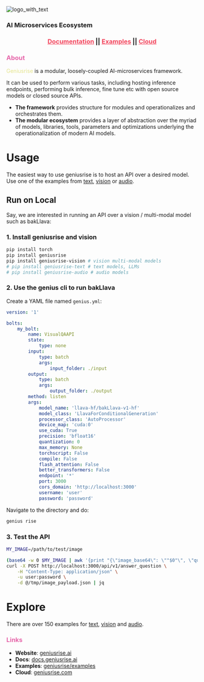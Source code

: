 ![logo_with_text](https://github.com/geniusrise/.github/assets/144122/2f8e51ee-0fcd-4f74-90fd-97301ef7943d)

### AI Microservices Ecosystem

<h3 align="center">
  <a style="color:#f34960" href="https://docs.geniusrise.ai">Documentation</a>
  ||
  <a style="color:#f34960" href="https://github.com/geniusrise/examples">Examples</a>
  ||
  <a style="color:#f34960" href="https://geniusrise.com">Cloud</a>
</h3>

### <span style="color:#e667aa">About</span>

<span style="color:#e4e48c">Geniusrise</span> is a modular, loosely-coupled AI-microservices framework.

It can be used to perform various tasks, including hosting inference endpoints, performing bulk inference, fine tune etc with open source models or closed source APIs.

- **The framework** provides structure for modules and operationalizes and orchestrates them.
- **The modular ecosystem** provides a layer of abstraction over the myriad of models, libraries, tools, parameters and optimizations underlying the operationalization of modern AI models.

# Usage

The easiest way to use geniusrise is to host an API over a desired model.
Use one of the examples from [text](https://github.com/geniusrise/examples/tree/master/cli/api/text), [vision](https://github.com/geniusrise/examples/tree/master/cli/api/vision) or [audio](https://github.com/geniusrise/examples/tree/master/cli/api/audio).

## Run on Local

Say, we are interested in running an API over a vision / multi-modal model such as bakLlava:

### 1. Install geniusrise and vision

```bash
pip install torch
pip install geniusrise
pip install geniusrise-vision # vision multi-modal models
# pip install geniusrise-text # text models, LLMs
# pip install geniusrise-audio # audio models
```

### 2. Use the genius cli to run bakLlava

Create a YAML file named `genius.yml`:

```yaml
version: '1'

bolts:
    my_bolt:
        name: VisualQAAPI
        state:
            type: none
        input:
            type: batch
            args:
                input_folder: ./input
        output:
            type: batch
            args:
                output_folder: ./output
        method: listen
        args:
            model_name: 'llava-hf/bakLlava-v1-hf'
            model_class: 'LlavaForConditionalGeneration'
            processor_class: 'AutoProcessor'
            device_map: 'cuda:0'
            use_cuda: True
            precision: 'bfloat16'
            quantization: 0
            max_memory: None
            torchscript: False
            compile: False
            flash_attention: False
            better_transformers: False
            endpoint: '*'
            port: 3000
            cors_domain: 'http://localhost:3000'
            username: 'user'
            password: 'password'
```

Navigate to the directory and do:

```bash
genius rise
```

### 3. Test the API

```bash
MY_IMAGE=/path/to/test/image

(base64 -w 0 $MY_IMAGE | awk '{print "{\"image_base64\": \""$0"\", \"question\": \"<image>\nUSER: Whats the content of the image?\nASSISTANT:\", \"do_sample\": false, \"max_new_tokens\": 128}"}' > /tmp/image_payload.json)
curl -X POST http://localhost:3000/api/v1/answer_question \
    -H "Content-Type: application/json" \
    -u user:password \
    -d @/tmp/image_payload.json | jq
```

# Explore

There are over 150 examples for [text](https://github.com/geniusrise/examples/tree/master/cli/api/text), [vision](https://github.com/geniusrise/examples/tree/master/cli/api/vision) and [audio](https://github.com/geniusrise/examples/tree/master/cli/api/audio).

### <span style="color:#e667aa">Links</span>

- **Website**: [geniusrise.ai](https://geniusrise.ai)
- **Docs**: [docs.geniusrise.ai](https://docs.geniusrise.ai)
- **Examples**: [geniusrise/examples](https://github.com/geniusrise/examples)
- **Cloud**: [geniusrise.com](https://geniusrise.com)

